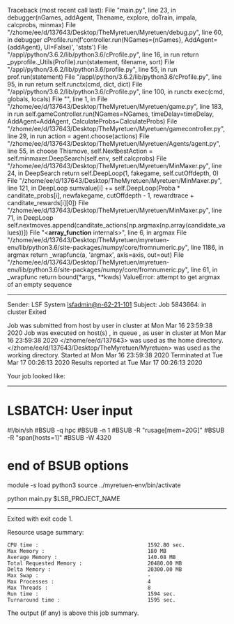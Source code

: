Traceback (most recent call last):
  File "main.py", line 23, in <module>
    debugger(nGames, addAgent, Thename, explore, doTrain, impala, calcprobs, minmax)
  File "/zhome/ee/d/137643/Desktop/TheMyretuen/Myretuen/debug.py", line 60, in debugger
    cProfile.run(f'controller.run(NGames={nGames}, AddAgent={addAgent}, UI=False)', 'stats')
  File "/appl/python/3.6.2/lib/python3.6/cProfile.py", line 16, in run
    return _pyprofile._Utils(Profile).run(statement, filename, sort)
  File "/appl/python/3.6.2/lib/python3.6/profile.py", line 55, in run
    prof.run(statement)
  File "/appl/python/3.6.2/lib/python3.6/cProfile.py", line 95, in run
    return self.runctx(cmd, dict, dict)
  File "/appl/python/3.6.2/lib/python3.6/cProfile.py", line 100, in runctx
    exec(cmd, globals, locals)
  File "<string>", line 1, in <module>
  File "/zhome/ee/d/137643/Desktop/TheMyretuen/Myretuen/game.py", line 183, in run
    self.gameController.run(NGames=NGames, timeDelay=timeDelay, AddAgent=AddAgent, CalculateProbs=CalculateProbs)
  File "/zhome/ee/d/137643/Desktop/TheMyretuen/Myretuen/gamecontroller.py", line 29, in run
    action = agent.choose(actions)
  File "/zhome/ee/d/137643/Desktop/TheMyretuen/Myretuen/Agents/agent.py", line 55, in choose
    Thismove, self.NextbestAction = self.minmaxer.DeepSearch(self.env, self.calcprobs)
  File "/zhome/ee/d/137643/Desktop/TheMyretuen/Myretuen/MinMaxer.py", line 24, in DeepSearch
    return self.DeepLoop(1, fakegame, self.cutOffdepth, 0)
  File "/zhome/ee/d/137643/Desktop/TheMyretuen/Myretuen/MinMaxer.py", line 121, in DeepLoop
    sumvalue[i] += self.DeepLoop(Proba * canditate_probs[i], newfakegame, cutOffdepth - 1, rewardtrace + canditate_rewards[i][0])
  File "/zhome/ee/d/137643/Desktop/TheMyretuen/Myretuen/MinMaxer.py", line 71, in DeepLoop
    self.nextmoves.append(canditate_actions[np.argmax(np.array(candidate_values))])
  File "<__array_function__ internals>", line 6, in argmax
  File "/zhome/ee/d/137643/Desktop/TheMyretuen/myretuen-env/lib/python3.6/site-packages/numpy/core/fromnumeric.py", line 1186, in argmax
    return _wrapfunc(a, 'argmax', axis=axis, out=out)
  File "/zhome/ee/d/137643/Desktop/TheMyretuen/myretuen-env/lib/python3.6/site-packages/numpy/core/fromnumeric.py", line 61, in _wrapfunc
    return bound(*args, **kwds)
ValueError: attempt to get argmax of an empty sequence

------------------------------------------------------------
Sender: LSF System <lsfadmin@n-62-21-101>
Subject: Job 5843664: <NNAgent8MinMax-4-1-1000> in cluster <dcc> Exited

Job <NNAgent8MinMax-4-1-1000> was submitted from host <n-62-27-20> by user <s183905> in cluster <dcc> at Mon Mar 16 23:59:38 2020
Job was executed on host(s) <n-62-21-101>, in queue <hpc>, as user <s183905> in cluster <dcc> at Mon Mar 16 23:59:38 2020
</zhome/ee/d/137643> was used as the home directory.
</zhome/ee/d/137643/Desktop/TheMyretuen/Myretuen> was used as the working directory.
Started at Mon Mar 16 23:59:38 2020
Terminated at Tue Mar 17 00:26:13 2020
Results reported at Tue Mar 17 00:26:13 2020

Your job looked like:

------------------------------------------------------------
# LSBATCH: User input
#!/bin/sh
#BSUB -q hpc
#BSUB -n 1
#BSUB -R "rusage[mem=20G]"
#BSUB -R "span[hosts=1]"
#BSUB -W 4320
# end of BSUB options

module -s load python3
source ../myretuen-env/bin/activate

python main.py $LSB_PROJECT_NAME


------------------------------------------------------------

Exited with exit code 1.

Resource usage summary:

    CPU time :                                   1592.80 sec.
    Max Memory :                                 180 MB
    Average Memory :                             140.08 MB
    Total Requested Memory :                     20480.00 MB
    Delta Memory :                               20300.00 MB
    Max Swap :                                   -
    Max Processes :                              4
    Max Threads :                                8
    Run time :                                   1594 sec.
    Turnaround time :                            1595 sec.

The output (if any) is above this job summary.

